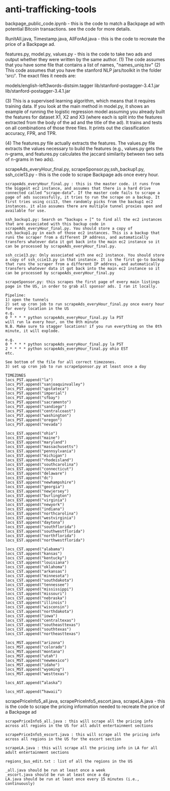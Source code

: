 # anti-trafficking-tools

backpage_public_code.ipynb - this is the code to match a Backpage ad with potential Bitcoin transactions. see the code for more details.


RunItAll.java, Timestamp.java, AllForAd.java - this is the code to recreate the price of a Backpage ad.


features.py, model.py, values.py - this is the code to take two ads and output whether they were written by the same author.
(1) The code assumes that you have some file that contains a list of names, "names_uniq.tsv"
(2) This code assumes that you have the stanford NLP jars/toolkit in the folder 'src/'. The exact files it needs are:

models/english-left3words-distsim.tagger
lib/stanford-postagger-3.4.1.jar
lib/stanford-postagger-3.4.1.jar

(3) This is a supervised learning algorithm, which means that it requires training data. If you look at the main method in model.py, it shows an example of running the logistic regression model assuming you already built the features for dataset X1, X2 and X3 (where each is split into the features extracted from the body of the ad and the title of the ad). It trains and tests on all combinations of those three files. It prints out the classification accuracy, FPR, and TPR.

(4) The features.py file actually extracts the features. The values.py file extracts the values necessary to build the features (e.g., values.py gets the n-grams, and features.py calculates the jaccard similarity between two sets of n-grams in two ads).

scrapeAds_everyHour_final.py, scrapeSponsor.py,ssh_backup1.py, ssh_ccie13.py - this is the code to scrape Backpage ads once every hour.
    
    scrapeAds_everyHour_final.py : this is the master code. it runs from the biggest ec2 instance, and assumes that there is a hard drive connected called “scrape-data”. If the master code fails to scrape a page of ads successfully, it tries to run the scrape on a backup. It first tries using cci13, then randomly picks from the backup1 ec2 instances. it also assumes there are multiple tunnel proxies open and available for use.

    ssh_backup1.py: Search on “backups = [“ to find all the ec2 instances that are associated with this backup code in scrapeAds_everyHour_final.py. You should store a copy of ssh_backup1.py in each of those ec2 instances. This is a backup that runs the scraper from a different IP address, and automatically transfers whatever data it got back into the main ec2 instance so it can be processed by scrapeAds_everyHour_final.py.

    ssh_ccie13.py: Only associated with one ec2 instance. You should store a copy of ssh_ccie13.py in that instance. It is the first go-to backup that runs the scraper from a different IP address, and automatically transfers whatever data it got back into the main ec2 instance so it can be processed by scrapeAds_everyHour_final.py

    scrapeSponsor.py: this scrapes the first page of every main listings page in the US, in order to grab all sponsor ads. I ran it locally. 

    Pipeline:
    1) open the tunnels
    2) set up cron job to run scrapeAds_everyHour_final.py once every hour for every location in the US
    e.g.
    0 * * * * python scrapeAds_everyHour_final.py la PST
    will run la every hour, on the 0th minute
    N.B. Make sure to stagger locations! if you run everything on the 0th minute, it will explode.

    e.g.
    0 * * * * python scrapeAds_everyHour_final.py la PST
    2 * * * * python scrapeAds_everyHour_final.py ohio EST
    etc.

    See bottom of the file for all correct timezones.
    3) set up cron job to run scrapeSponsor.py at least once a day

    TIMEZONES
    locs_PST.append("la")
    locs_PST.append("sanjoaquinvalley")
    locs_PST.append("upstateca")
    locs_PST.append("imperial")
    locs_PST.append("sfbay")
    locs_PST.append("sacramento")
    locs_PST.append("sandiego")
    locs_PST.append("centralcoast")
    locs_PST.append("washington")
    locs_PST.append("oregon")
    locs_PST.append("nevada")

    locs_EST.append("ohio")
    locs_EST.append("maine")
    locs_EST.append("maryland")
    locs_EST.append("massachusetts")
    locs_EST.append("pennsylvania")
    locs_EST.append("michigan")
    locs_EST.append("rhodeisland")
    locs_EST.append("southcarolina")
    locs_EST.append("connecticut")
    locs_EST.append("delaware")
    locs_EST.append("dc")
    locs_EST.append("newhampshire")
    locs_EST.append("georgia")
    locs_EST.append("newjersey")
    locs_EST.append("burlington")
    locs_EST.append("virginia")
    locs_EST.append("newyork")
    locs_EST.append("indiana")
    locs_EST.append("northcarolina")
    locs_EST.append("westvirginia")
    locs_EST.append("daytona")
    locs_EST.append("southflorida")
    locs_EST.append("southwestflorida")
    locs_EST.append("northflorida")
    locs_EST.append("northwestflorida")

    locs_CST.append("alabama")
    locs_CST.append("kansas")
    locs_CST.append("kentucky")
    locs_CST.append("louisiana")
    locs_CST.append("oklahoma")
    locs_CST.append("arkansas")
    locs_CST.append("minnesota")
    locs_CST.append("southdakota")
    locs_CST.append("tennessee")
    locs_CST.append("mississippi")
    locs_CST.append("missouri")
    locs_CST.append("nebraska")
    locs_CST.append("illinois")
    locs_CST.append("wisconsin")
    locs_CST.append("northdakota")
    locs_CST.append("iowa")
    locs_CST.append("centraltexas")
    locs_CST.append("southeasttexas")
    locs_CST.append("southtexas")
    locs_CST.append("northeasttexas")

    locs_MST.append("arizona")
    locs_MST.append("colorado")
    locs_MST.append("montana")
    locs_MST.append("utah")
    locs_MST.append("newmexico")
    locs_MST.append("idaho")
    locs_MST.append("wyoming")
    locs_MST.append("westtexas")

    locs_AST.append(“alaska”)

    locs_HST.append(“hawaii”)
    
scrapePriceInfo5_all.java, scrapePriceInfo5_escort.java, scrapeLA.java -  this is the code to scrape the pricing information needed to recreate the price of a Backpage ad

    scrapePriceInfo5_all.java : this will scrape all the pricing info across all regions in the US for all adult entertainment sections

    scrapePriceInfo5_escort.java : this will scrape all the pricing info across all regions in the US for the escort section

    scrapeLA.java : this will scrape all the pricing info in LA for all adult entertainment sections

    regions_$us_edit.txt : list of all the regions in the US

    _all.java should be run at least once a week
    _escort.java should be run at least once a day
    LA.java should be run at least once every 15 minutes (i.e., continuously)

